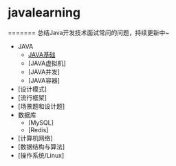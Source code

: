 # javalearning
=======
总结Java开发技术面试常问的问题，持续更新中~


* JAVA
    * [JAVA基础](https://github.com/kangzhidong)
    * [JAVA虚拟机]
    * [JAVA并发]
    * [JAVA容器]
* [设计模式]
* [流行框架]
* [场景题和设计题]
* 数据库
    * [MySQL]
    * [Redis]
* [计算机网络]
* [数据结构与算法]
* [操作系统/Linux]

